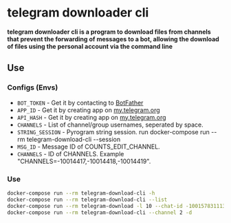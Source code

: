 # telegram downloader cli
**telegram downloader cli is a program to download files from channels that prevent the forwarding of messages to a bot, allowing the download of files using the personal account via the command line**




## Use


### Configs (Envs)
- `BOT_TOKEN` - Get it by contacting to [BotFather](https://t.me/botfather)
- `APP_ID` - Get it by creating app on [my.telegram.org](https://my.telegram.org/apps)
- `API_HASH` - Get it by creating app on [my.telegram.org](https://my.telegram.org/apps)
- `CHANNELS` - List of channel/group usernames, seperated by space.
- `STRING_SESSION` - Pyrogram string session. run docker-compose run --rm telegram-download-cli --session
- `MSG_ID` - Message ID of COUNTS_EDIT_CHANNEL.
- `CHANNELS` - ID of CHANNELS. Example "CHANNELS=-10014417,-10014418,-10014419".

### Use 
```sh 
docker-compose run --rm telegram-download-cli -h
docker-compose run --rm telegram-download-cli --list
docker-compose run --rm telegram-download -l 10 --chat-id -1001578311130 -d
docker-compose run --rm telegram-download-cli --channel 2 -d

```

